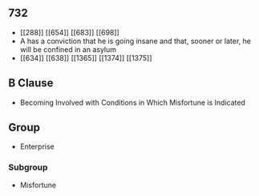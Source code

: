 ## 732
- [[288]] [[654]] [[683]] [[698]] 
- A has a conviction that he is going insane and that, sooner or later, he will be confined in an asylum
- [[634]] [[638]] [[1365]] [[1374]] [[1375]] 

## B Clause
- Becoming Involved with Conditions in Which Misfortune is Indicated

## Group
- Enterprise

### Subgroup
- Misfortune

